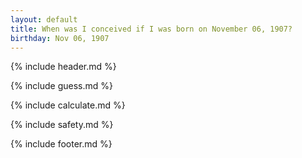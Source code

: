 ```yaml
---
layout: default
title: When was I conceived if I was born on November 06, 1907?
birthday: Nov 06, 1907
---
```


{% include header.md %}

{% include guess.md %}

{% include calculate.md %}

{% include safety.md %}

{% include footer.md %}



